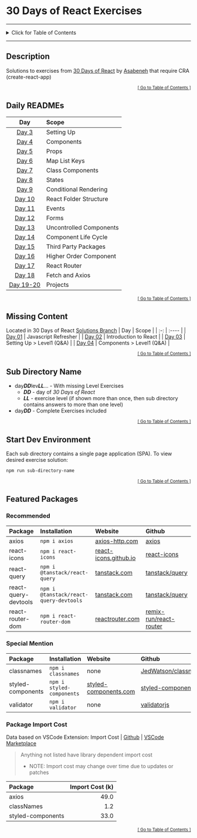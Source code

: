 <!-- omit in toc -->
# 30 Days of React Exercises

<hr/>
<details id="toc">
  <summary style='cursor: pointer;'>Click for Table of Contents</summary>

<!-- omit in toc -->
## Table of Contents
- [Description](#description)
- [Daily READMEs](#daily-readmes)
- [Missing Content](#missing-content)
- [Sub Directory Name](#sub-directory-name)
- [Start Dev Environment](#start-dev-environment)
- [Featured Packages](#featured-packages)
  - [Recommended](#recommended)
  - [Special Mention](#special-mention)
  - [Package Import Cost](#package-import-cost)
</details>
<hr/>

## Description
Solutions to exercises from [30 Days of React](https://github.com/Asabeneh/30-Days-Of-React) by [Asabeneh](https://github.com/Asabeneh) that require CRA (create-react-app)

<div align="right"><sub><a href="#toc">[ Go to Table of Contents ]</a></sub></div>

## Daily READMEs
|                   Day                    | Scope                   |
| :--------------------------------------: | :---------------------- |
| [Day 3](./day03lev0203/README.md#readme) | Setting Up              |
| [Day 4](./day04lev0203/README.md#readme) | Components              |
|    [Day 5](./day05/README.md#readme)     | Props                   |
|    [Day 6](./day06/README.md#readme)     | Map List Keys           |
|    [Day 7](./day07/README.md#readme)     | Class Components        |
|    [Day 8](./day08/README.md#readme)     | States                  |
|    [Day 9](./day09/README.md#readme)     | Conditional Rendering   |
|    [Day 10](./day10/README.md#readme)    | React Folder Structure  |
|    [Day 11](./day11/README.md#readme)    | Events                  |
|    [Day 12](./day12/README.md#readme)    | Forms                   |
|    [Day 13](./day13/README.md#readme)    | Uncontrolled Components |
|    [Day 14](./day14/README.md#readme)    | Component Life Cycle    |
|    [Day 15](./day15/README.md#readme)    | Third Party Packages    |
|    [Day 16](./day16/README.md#readme)    | Higher Order Component  |
|    [Day 17](./day17/README.md#readme)    | React Router            |
|    [Day 18](./day18/README.md#readme)    | Fetch and Axios         |
| [Day 19-20](./day19-20/README.md#readme) | Projects                |

<div align="right"><sub><a href="#toc">[ Go to Table of Contents ]</a></sub></div>

## Missing Content
Located in 30 Days of React [Solutions Branch](https://github.com/idesmar/30-Days-Of-React/tree/exercise-solutions/solutions)
| Day | Scope |
| :-: | :---- |
| [Day 01](https://github.com/idesmar/30-Days-Of-React/tree/exercise-solutions/solutions/day-01) | Javascript Refresher |
| [Day 02](https://github.com/idesmar/30-Days-Of-React/blob/exercise-solutions/solutions/day-02/exercise/answers.js) | Introduction to React |
| [Day 03](https://github.com/idesmar/30-Days-Of-React/blob/exercise-solutions/solutions/day-03/level1.js) | Setting Up > Level1 (Q&A) |
| [Day 04](https://github.com/idesmar/30-Days-Of-React/blob/exercise-solutions/solutions/day-04/level1.js) | Components > Level1 (Q&A) |

<div align="right"><sub><a href="#toc">[ Go to Table of Contents ]</a></sub></div>

## Sub Directory Name
* day***DD***lev***LL***... - With missing Level Exercises
  * ***DD*** - day of *30 Days of React*
  * ***LL*** - exercise level (if shown more than once, then sub directory contains answers to more than one level)
* day***DD*** - Complete Exercises included

<div align="right"><sub><a href="#toc">[ Go to Table of Contents ]</a></sub></div>

## Start Dev Environment
Each sub directory contains a single page application (SPA). To view desired exercise solution:
```bash
npm run sub-directory-name
```
<div align="right"><sub><a href="#toc">[ Go to Table of Contents ]</a></sub></div>

## Featured Packages

### Recommended
<!-- cspell: disable -->
| Package | Installation | Website | Github |
| :------ | :----------- | :------ | :----- |
| axios | `npm i axios` | [axios-http.com](https://axios-http.com/docs/intro) | [axios](https://github.com/axios/axios#readme) |
| react-icons | `npm i react-icons` | [react-icons.github.io](https://react-icons.github.io/react-icons) | [react-icons](https://github.com/react-icons/react-icons#readme) |
| react-query | `npm i @tanstack/react-query` | [tanstack.com](https://tanstack.com/query/v4/docs/overview) | [tanstack/query](https://github.com/tanstack/query#readme) |
| react-query-devtools | `npm i @tanstack/react-query-devtools` | [tanstack.com](https://tanstack.com/query/v4/docs/devtools) | [tanstack/query](https://github.com/tanstack/query#readme) |
| react-router-dom | `npm i react-router-dom` | [reactrouter.com](https://reactrouter.com/) | [remix-run/react-router](https://github.com/remix-run/react-router#readme) |
<!-- cspell: enable -->

### Special Mention
<!-- cspell: disable -->
| Package | Installation | Website | Github |
| :------ | :----------- | :------ | :----- |
| classnames | `npm i classnames` | none | [JedWatson/classnames](https://github.com/JedWatson/classnames#readme) |
| styled-components | `npm i styled-components` | [styled-components.com](https://styled-components.com/) | [styled-components](https://github.com/styled-components/styled-components#readme) |
| validator | `npm i validator` | none | [validatorjs](https://github.com/validatorjs/validator.js#readme) |
<!-- cspell: enable -->

### Package Import Cost
Data based on VSCode Extension: Import Cost | [Github](https://github.com/wix/import-cost#readme) | [VSCode Marketplace](https://marketplace.visualstudio.com/items?itemName=wix.vscode-import-cost)
> Anything not listed have library dependent import cost
> * NOTE: Import cost may change over time due to updates or patches

| Package           | Import Cost (k) |
| :---------------- | --------------: |
| axios             |            49.0 |
| classNames        |             1.2 |
| styled-components |            33.0 |

<div align="right"><sub><a href="#toc">[ Go to Table of Contents ]</a></sub></div>
